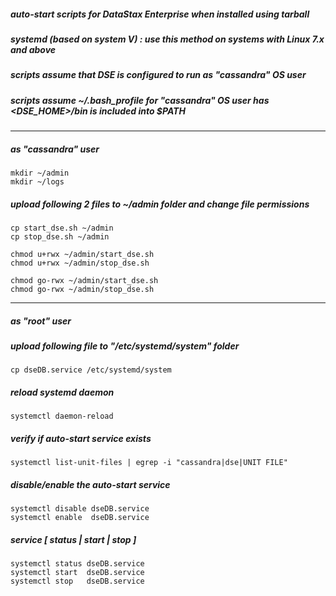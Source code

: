 ##### auto-start scripts for DataStax Enterprise when installed using tarball

##### systemd (based on system V) : use this method on systems with Linux 7.x and above

##### scripts assume that DSE is configured to run as "cassandra" OS user

##### scripts assume ~/.bash_profile for "cassandra" OS user has <DSE_HOME>/bin is included into $PATH

---

##### as "cassandra" user

```
mkdir ~/admin
mkdir ~/logs
```

##### upload following 2 files to ~/admin folder and change file permissions

```
cp start_dse.sh ~/admin
cp stop_dse.sh ~/admin
```

```
chmod u+rwx ~/admin/start_dse.sh
chmod u+rwx ~/admin/stop_dse.sh

chmod go-rwx ~/admin/start_dse.sh
chmod go-rwx ~/admin/stop_dse.sh
```

---

##### as "root" user

##### upload following file to "/etc/systemd/system" folder

```
cp dseDB.service /etc/systemd/system
```

##### reload systemd daemon

```
systemctl daemon-reload
```

##### verify if auto-start service exists
```
systemctl list-unit-files | egrep -i "cassandra|dse|UNIT FILE"
```

##### disable/enable the auto-start service

```
systemctl disable dseDB.service
systemctl enable  dseDB.service
```

##### service [ status | start | stop ]
```
systemctl status dseDB.service
systemctl start  dseDB.service
systemctl stop   dseDB.service
```

